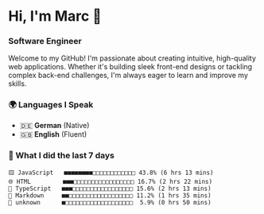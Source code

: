 # Hi, I'm Marc 👋 
### Software Engineer

Welcome to my GitHub! I'm passionate about creating intuitive, high-quality web applications. Whether it's building sleek front-end designs or tackling complex back-end challenges, I'm always eager to learn and improve my skills.  

### 🌍 Languages I Speak  
- 🇩🇪 **German** (Native)  
- 🇬🇧 **English** (Fluent)

### 🤯 What I did the last 7 days

```
🟨 JavaScript   ■■■■■■■■□□□□□□□□□□□□ 43.8% (6 hrs 13 mins)
🌐 HTML         ■■■□□□□□□□□□□□□□□□□□ 16.7% (2 hrs 22 mins)
🔷 TypeScript   ■■■□□□□□□□□□□□□□□□□□ 15.6% (2 hrs 13 mins)
📝 Markdown     ■■□□□□□□□□□□□□□□□□□□ 11.2% (1 hrs 35 mins)
📄 unknown      ■□□□□□□□□□□□□□□□□□□□  5.9% (0 hrs 50 mins)
```